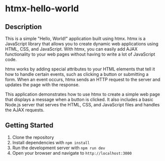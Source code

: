 # htmx-hello-world

## Description

This is a simple "Hello, World!" application built using htmx. htmx is a JavaScript library that allows you to create dynamic web applications using HTML, CSS, and JavaScript. With htmx, you can easily add AJAX functionality to your web pages without having to write a lot of JavaScript code.

htmx works by adding special attributes to your HTML elements that tell it how to handle certain events, such as clicking a button or submitting a form. When an event occurs, htmx sends an HTTP request to the server and updates the page with the response.

This application demonstrates how to use htmx to create a simple web page that displays a message when a button is clicked. It also includes a basic Node.js server that serves the HTML, CSS, and JavaScript files and handles the AJAX requests.

## Getting Started

1. Clone the repository
2. Install dependencies with `npm install`
3. Run the development server with `npm run dev`
4. Open your browser and navigate to `http://localhost:3000`
